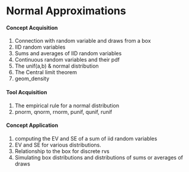 # Normal Approximations

#### Concept Acquisition

1. Connection with random variable and draws from a box
2. IID random variables
3. Sums and averages of IID random variables
4. Continuous random variables and their pdf
5. The unif(a,b) & normal distribution
6. The Central limit theorem
6. geom_density

#### Tool Acquisition

1. The empirical rule for a normal distribution
2. pnorm, qnorm, rnorm, punif, qunif, runif

#### Concept Application

1. computing the EV and SE of a sum of iid random variables
2. EV and SE for various distributions.
3. Relationship to the box for discrete rvs
4. Simulating box distributions and distributions of sums or averages of draws
